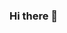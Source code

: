 ### Hi there 👋

<!--
**CaliVszns/CaliVszns** is a ✨ _special_ ✨ repository because its `README.md` (this file) appears on your GitHub profile.

Here are some ideas to get you started:

- 🔭 I’m currently working on ...
- 🌱 I’m currently learning ...
- 👯 I’m looking to collaborate on ...
- 🤔 I’m looking for help with ... Gaining Financial Support For StandOutBeauty
- 💬 Ask me about ... Anything
- 📫 How to reach me: ... 757-286-0447
- 😄 Pronouns: ... He/She
- ⚡ Fun fact: ... Beauty Enhancement
-->
